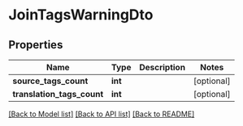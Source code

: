 # JoinTagsWarningDto

## Properties
Name | Type | Description | Notes
------------ | ------------- | ------------- | -------------
**source_tags_count** | **int** |  | [optional] 
**translation_tags_count** | **int** |  | [optional] 

[[Back to Model list]](../README.md#documentation-for-models) [[Back to API list]](../README.md#documentation-for-api-endpoints) [[Back to README]](../README.md)

